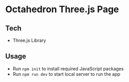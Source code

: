 # Octahedron Three.js Page

## Tech

- Three.js Library

## Usage

- Run `npm init` to install required JavaScript packages
- Run `npm run dev` to start local server to run the app

